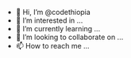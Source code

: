 - 👋 Hi, I’m @codethiopia
- 👀 I’m interested in ...
- 🌱 I’m currently learning ...
- 💞️ I’m looking to collaborate on ...
- 📫 How to reach me ...

<!---
codethiopia/codethiopia is a ✨ special ✨ repository because its `README.md` (this file) appears on your GitHub profile.
You can click the Preview link to take a look at your changes.
--->

